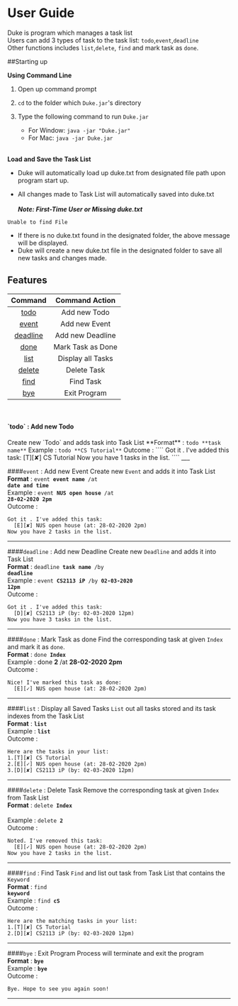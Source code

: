 # User Guide
Duke is program which manages a task list  
Users can add 3 types of task  to the task list: `todo`,`event`,`deadline`  
Other functions includes `list`,`delete`, `find` and mark task as `done`.

##Starting up


**Using Command Line**
1. Open up command prompt

2. `cd` to the folder which `Duke.jar`'s directory

3. Type the following command to run `Duke.jar`
    - For Window: `java -jar "Duke.jar"`
    - For Mac: `java -jar Duke.jar`
<br><br>

**Load and Save the Task List**
- Duke will automatically load up duke.txt from designated file path upon program start up.

- All changes made to Task List will automatically saved into duke.txt
<br><br>
**_Note: First-Time User or Missing duke.txt_**  
````
Unable to find File
````
- If there is no duke.txt found in the designated folder, the above message will be displayed.
- Duke will create a new duke.txt file in the designated folder 
to save all new tasks and changes made.


## Features 

|Command|Command Action| 
| :---: |:---:|
[todo](#todo)|Add new Todo
[event](#event)|Add new Event
[deadline](#deadline)|Add new Deadline
[done](#done)|Mark Task as Done
[list](#list)|Display all Tasks
[delete](#delete)|Delete Task
[find](#find)|Find Task
[bye](#bye)|Exit Program
<br>
    
<h4 id="todo">`todo` : Add new Todo</h4>
Create new `Todo` and adds task into Task List  
**Format** : <code>todo **task name**</code>  
Example : <code>todo **CS Tutorial**</code>  
Outcome :  
````
Got it . I've added this task:   
  [T][✘] CS Tutorial   
Now you have 1 tasks in the list. 
````
___

####`event` : Add new Event
Create new `Event` and adds it into Task List  
**Format** : <code>event **event name** /at **date and time**</code>  
Example : <code>event **NUS open house** /at **28-02-2020 2pm**</code>  
Outcome :  
````
Got it . I've added this task:
  [E][✘] NUS open house (at: 28-02-2020 2pm)   
Now you have 2 tasks in the list. 
````
___
####`deadline` : Add new Deadline
Create new `Deadline` and adds it into Task List  
**Format** : <code>deadline **task name** /by **deadline**</code>  
Example : <code>event **CS2113 iP** /by **02-03-2020 12pm**</code>  
Outcome :  
````
Got it . I've added this task:
  [D][✘] CS2113 iP (by: 02-03-2020 12pm)   
Now you have 3 tasks in the list. 
````
___
####`done` : Mark Task as done
Find the corresponding task at given `Index` and mark it as `done`.  
**Format** : <code>done **Index**</code>  
Example : done **2** /at **28-02-2020 2pm**</code>  
Outcome :  
````
Nice! I've marked this task as done:
  [E][✓] NUS open house (at: 28-02-2020 2pm)
````
___
####`list` : Display all Saved Tasks
`List` out all tasks stored and its task indexes from the Task List  
**Format** : <code>**list**</code>  
Example : <code>**list**</code>  
Outcome :  
````
Here are the tasks in your list:
1.[T][✘] CS Tutorial
2.[E][✓] NUS open house (at: 28-02-2020 2pm)
3.[D][✘] CS2113 iP (by: 02-03-2020 12pm)
````
___
####`delete` : Delete Task
Remove the corresponding task at given `Index` from Task List  
**Format** : <code>delete **Index** </code>  
Example : <code>delete **2**</code>  
Outcome :  
````
Noted. I've removed this task:
  [E][✓] NUS open house (at: 28-02-2020 2pm)  
Now you have 2 tasks in the list. 
````
___
####`find` : Find Task
`Find` and list out task from Task List that contains the `Keyword`  
**Format** : <code>find **keyword**</code>  
Example : <code>find **cS**</code>  
Outcome :  
````
Here are the matching tasks in your list:
1.[T][✘] CS Tutorial
2.[D][✘] CS2113 iP (by: 02-03-2020 12pm)
````
___

####`bye` : Exit Program
Process will terminate and exit the program  
**Format** : <code>**bye**</code>  
Example : <code>**bye**</code>  
Outcome :  
````
Bye. Hope to see you again soon!
````
___